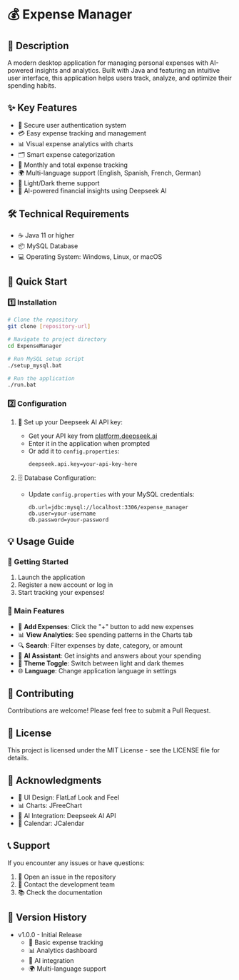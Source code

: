 # 💰 Expense Manager

## 📝 Description
A modern desktop application for managing personal expenses with AI-powered insights and analytics. Built with Java and featuring an intuitive user interface, this application helps users track, analyze, and optimize their spending habits.

## ✨ Key Features
- 🔐 Secure user authentication system
- 💳 Easy expense tracking and management
- 📊 Visual expense analytics with charts
- 🗂️ Smart expense categorization
- 📅 Monthly and total expense tracking
- 🌍 Multi-language support (English, Spanish, French, German)
- 🎨 Light/Dark theme support
- 🤖 AI-powered financial insights using Deepseek AI

## 🛠️ Technical Requirements
- ☕ Java 11 or higher
- 📦 MySQL Database
- 💻 Operating System: Windows, Linux, or macOS

## 🚀 Quick Start

### 1️⃣ Installation
```bash
# Clone the repository
git clone [repository-url]

# Navigate to project directory
cd ExpenseManager

# Run MySQL setup script
./setup_mysql.bat

# Run the application
./run.bat
```

### 2️⃣ Configuration
1. 🔑 Set up your Deepseek AI API key:
   - Get your API key from [platform.deepseek.ai](https://platform.deepseek.ai)
   - Enter it in the application when prompted
   - Or add it to `config.properties`:
     ```properties
     deepseek.api.key=your-api-key-here
     ```

2. 🗄️ Database Configuration:
   - Update `config.properties` with your MySQL credentials:
     ```properties
     db.url=jdbc:mysql://localhost:3306/expense_manager
     db.user=your-username
     db.password=your-password
     ```

## 💡 Usage Guide

### 👤 Getting Started
1. Launch the application
2. Register a new account or log in
3. Start tracking your expenses!

### 📱 Main Features
- 📝 **Add Expenses**: Click the "+" button to add new expenses
- 📊 **View Analytics**: See spending patterns in the Charts tab
- 🔍 **Search**: Filter expenses by date, category, or amount
- 💬 **AI Assistant**: Get insights and answers about your spending
- 🌙 **Theme Toggle**: Switch between light and dark themes
- 🌐 **Language**: Change application language in settings

## 🤝 Contributing
Contributions are welcome! Please feel free to submit a Pull Request.

## 📄 License
This project is licensed under the MIT License - see the LICENSE file for details.

## 🙏 Acknowledgments
- 🎨 UI Design: FlatLaf Look and Feel
- 📊 Charts: JFreeChart
- 🤖 AI Integration: Deepseek AI API
- 📅 Calendar: JCalendar

## 📞 Support
If you encounter any issues or have questions:
1. 📩 Open an issue in the repository
2. 📧 Contact the development team
3. 📚 Check the documentation

## 🔄 Version History
- v1.0.0 - Initial Release
  - 🎯 Basic expense tracking
  - 📊 Analytics dashboard
  - 🤖 AI integration
  - 🌍 Multi-language support